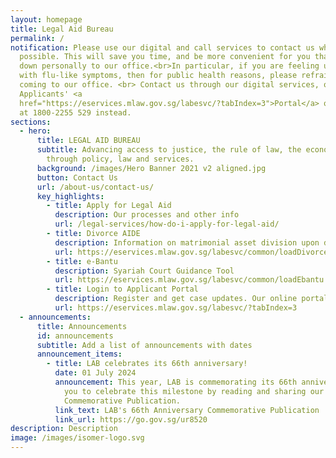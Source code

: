 ```yaml
---
layout: homepage
title: Legal Aid Bureau
permalink: /
notification: Please use our digital and call services to contact us wherever
  possible. This will save you time, and be more convenient for you than to come
  down personally to our office.<br>In particular, if you are feeling unwell,
  with flu-like symptoms, then for public health reasons, please refrain from
  coming to our office. <br> Contact us through our digital services, our
  Applicants' <a
  href="https://eservices.mlaw.gov.sg/labesvc/?tabIndex=3">Portal</a> or call us
  at 1800-2255 529 instead.
sections:
  - hero:
      title: LEGAL AID BUREAU
      subtitle: Advancing access to justice, the rule of law, the economy and society
        through policy, law and services.
      background: /images/Hero Banner 2021 v2 aligned.jpg
      button: Contact Us
      url: /about-us/contact-us/
      key_highlights:
        - title: Apply for Legal Aid
          description: Our processes and other info
          url: /legal-services/how-do-i-apply-for-legal-aid/
        - title: Divorce AIDE
          description: Information on matrimonial asset division upon divorce
          url: https://eservices.mlaw.gov.sg/labesvc/common/loadDivorceAIDEv2.do
        - title: e-Bantu
          description: Syariah Court Guidance Tool
          url: https://eservices.mlaw.gov.sg/labesvc/common/loadEbantu.do
        - title: Login to Applicant Portal
          description: Register and get case updates. Our online portal helps you save time.
          url: https://eservices.mlaw.gov.sg/labesvc/?tabIndex=3
  - announcements:
      title: Announcements
      id: announcements
      subtitle: Add a list of announcements with dates
      announcement_items:
        - title: LAB celebrates its 66th anniversary!
          date: 01 July 2024
          announcement: This year, LAB is commemorating its 66th anniversary! We invite
            you to celebrate this milestone by reading and sharing our
            Commemorative Publication.
          link_text: LAB's 66th Anniversary Commemorative Publication
          link_url: https://go.gov.sg/ur8520
description: Description
image: /images/isomer-logo.svg
---
```

